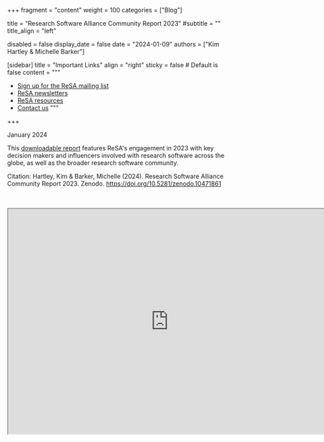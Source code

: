 +++
fragment = "content"
weight = 100
categories = ["Blog"]

title = "Research Software Alliance Community Report 2023"
#subtitle = ""
title_align = "left"

disabled = false
display_date = false
date = "2024-01-09"
authors = ["Kim Hartley & Michelle Barker"]

[sidebar]
  title = "Important Links"
  align = "right"
  sticky = false # Default is false
  content = """
  * [Sign up for the ReSA mailing list](https://landing.mailerlite.com/webforms/landing/i5e1h2)
  * [ReSA newsletters](/news)
  * [ReSA resources](/resa-resources)
  * [Contact us](/contact)
  """

+++

January 2024


This [downloadable report](https://zenodo.org/records/10471861) features ReSA's engagement in 2023 with key decision makers and influencers involved with research software across the globe, as well as the broader research software community.

Citation: Hartley, Kim & Barker, Michelle (2024). Research Software Alliance Community Report 2023. Zenodo. https://doi.org/10.5281/zenodo.10471861

<br/>
<br/>
<iframe src="https://drive.google.com/file/d/1rIGNZMe3d6VxnlgqVPU5Zc61ODDLaJnE/preview" width="740" height="520" allow="autoplay"></iframe>

